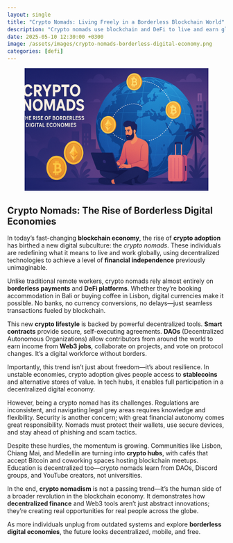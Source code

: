 ```yaml
---
layout: single
title: "Crypto Nomads: Living Freely in a Borderless Blockchain World"
description: "Crypto nomads use blockchain and DeFi to live and earn globally. Learn how Web3 is changing work, money, and freedom."
date: 2025-05-10 12:30:00 +0300
image: /assets/images/crypto-nomads-borderless-digital-economy.png
categories: [defi]
---
```


<figure style="text-align: center;">
  <img src="/assets/images/crypto-nomads-borderless-digital-economy.png" alt="Crypto Nomads: The Rise of Borderless Digital Economies" width="1024" style="max-width:100%; height:auto;" />
</figure>

<h2>Crypto Nomads: The Rise of Borderless Digital Economies</h2>

<p>In today’s fast-changing <strong>blockchain economy</strong>, the rise of <strong>crypto adoption</strong> has birthed a new digital subculture: the <em>crypto nomads</em>. These individuals are redefining what it means to live and work globally, using decentralized technologies to achieve a level of <strong>financial independence</strong> previously unimaginable.</p>

<p>Unlike traditional remote workers, crypto nomads rely almost entirely on <strong>borderless payments</strong> and <strong>DeFi platforms</strong>. Whether they’re booking accommodation in Bali or buying coffee in Lisbon, digital currencies make it possible. No banks, no currency conversions, no delays—just seamless transactions fueled by blockchain.</p>

<p>This new <strong>crypto lifestyle</strong> is backed by powerful decentralized tools. <strong>Smart contracts</strong> provide secure, self-executing agreements. <strong>DAOs</strong> (Decentralized Autonomous Organizations) allow contributors from around the world to earn income from <strong>Web3 jobs</strong>, collaborate on projects, and vote on protocol changes. It’s a digital workforce without borders.</p>

<p>Importantly, this trend isn’t just about freedom—it’s about resilience. In unstable economies, crypto adoption gives people access to <strong>stablecoins</strong> and alternative stores of value. In tech hubs, it enables full participation in a decentralized digital economy.</p>

<p>However, being a crypto nomad has its challenges. Regulations are inconsistent, and navigating legal grey areas requires knowledge and flexibility. Security is another concern; with great financial autonomy comes great responsibility. Nomads must protect their wallets, use secure devices, and stay ahead of phishing and scam tactics.</p>

<p>Despite these hurdles, the momentum is growing. Communities like Lisbon, Chiang Mai, and Medellín are turning into <strong>crypto hubs</strong>, with cafés that accept Bitcoin and coworking spaces hosting blockchain meetups. Education is decentralized too—crypto nomads learn from DAOs, Discord groups, and YouTube creators, not universities.</p>

<p>In the end, <strong>crypto nomadism</strong> is not a passing trend—it’s the human side of a broader revolution in the blockchain economy. It demonstrates how <strong>decentralized finance</strong> and Web3 tools aren’t just abstract innovations; they’re creating real opportunities for real people across the globe.</p>

<p>As more individuals unplug from outdated systems and explore <strong>borderless digital economies</strong>, the future looks decentralized, mobile, and free.</p>
